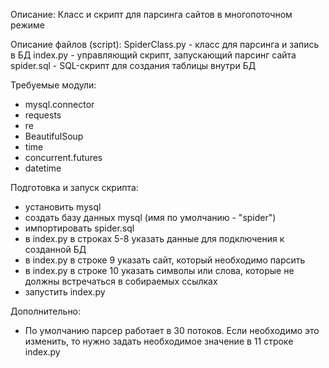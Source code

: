 Описание:
Класс и скрипт для парсинга сайтов в многопоточном режиме

Описание файлов (script):
SpiderClass.py - класс для парсинга и запись в БД
index.py - управляющий скрипт, запускающий парсинг сайта
spider.sql - SQL-скрипт для создания таблицы внутри БД

Требуемые модули:
- mysql.connector
- requests
- re
- BeautifulSoup
- time
- concurrent.futures
- datetime

Подготовка и запуск скрипта:
- установить mysql
- создать базу данных mysql (имя по умолчанию - "spider")
- импортировать spider.sql
- в index.py в строках 5-8 указать данные для подключения к созданной БД
- в index.py в строке 9 указать сайт, который необходимо парсить
- в index.py в строке 10 указать символы или слова, которые не должны встречаться в собираемых ссылках
- запустить index.py

Дополнительно:
- По умолчанию парсер работает в 30 потоков. Если необходимо это изменить, то нужно задать необходимое значение в 11 строке index.py